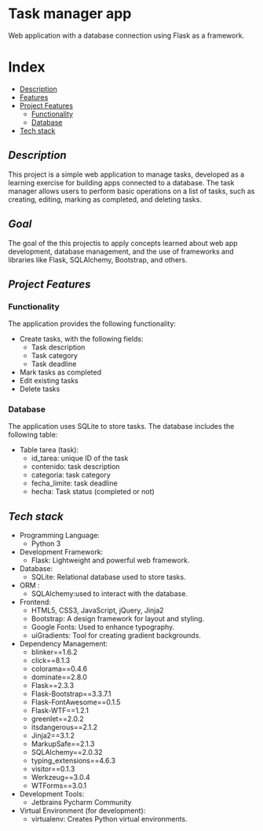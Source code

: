 # Task manager app
Web application with a database connection using Flask as a framework.
# Index
- [Description](#description)
- [Features](#goal)
- [Project Features](#features)
  - [Functionality](#func)  
  - [Database](#bbdd)    
- [Tech stack](#stack)

## _Description_ <a name="description"></a>
This project is a simple web application to manage tasks, developed as a learning exercise for building apps connected to a database. The task manager allows users to perform basic operations on a list of tasks, such as creating, editing, marking as completed, and deleting tasks.  
## _Goal_ <a name="goal"></a>
The goal of the this projectis to apply concepts learned about web app development, database management, and the use of frameworks and libraries like Flask, SQLAlchemy, Bootstrap, and others.
## _Project Features_<a name="features"></a> 
### Functionality <a name="func"></a>
The application provides the following functionality:
- Create tasks, with the following fields:
  - Task description
  - Task category
  - Task deadline
- Mark tasks as completed
- Edit existing tasks
- Delete tasks
### Database <a name="bbdd"></a>
The application uses SQLite to store tasks. The database includes the following table:
- Table tarea (task):
  - id_tarea: unique ID of the task
  - contenido: task description
  - categoria: task category
  - fecha_limite: task deadline
  - hecha: Task status (completed or not)
## _Tech stack_<a name="stack"></a>
- Programming Language:
  - Python 3
- Development Framework:
  - Flask: Lightweight and powerful web framework.
- Database:
  - SQLite:  Relational database used to store tasks.
- ORM :
  - SQLAlchemy:used to interact with the database.
- Frontend:
  - HTML5, CSS3, JavaScript, jQuery, Jinja2
  - Bootstrap: A design framework for layout and styling.
  - Google Fonts: Used to enhance typography.
  - uiGradients: Tool for creating gradient backgrounds.
- Dependency Management:
  - blinker==1.6.2
  - click==8.1.3
  - colorama==0.4.6
  - dominate==2.8.0
  - Flask==2.3.3
  - Flask-Bootstrap==3.3.7.1
  - Flask-FontAwesome==0.1.5
  - Flask-WTF==1.2.1
  - greenlet==2.0.2
  - itsdangerous==2.1.2
  - Jinja2==3.1.2
  - MarkupSafe==2.1.3
  - SQLAlchemy==2.0.32
  - typing_extensions==4.6.3
  - visitor==0.1.3
  - Werkzeug==3.0.4
  - WTForms==3.0.1
- Development Tools:
  - Jetbrains Pycharm Community
- Virtual Environment (for development):
  - virtualenv: Creates Python virtual environments.
